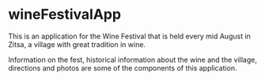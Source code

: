 # wineFestivalApp

This is an application for the Wine Festival that is held every mid August in Zitsa, 
a village with great tradition in wine.

Information on the fest, historical information about the wine and the village, 
directions and photos are some of the components of this application.

